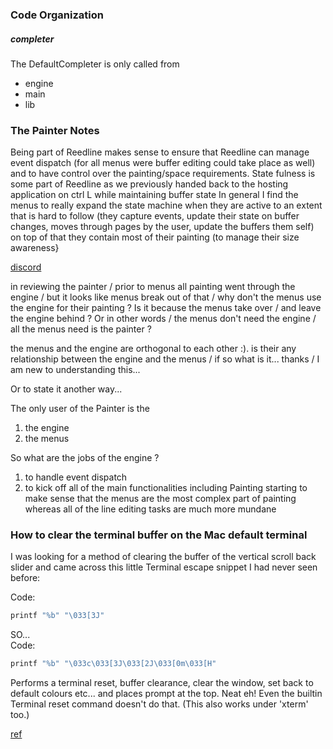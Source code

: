 
### Code Organization

##### completer

The DefaultCompleter is only called from

* engine
* main
* lib


### The Painter Notes

Being part of Reedline makes sense to ensure that Reedline can manage event dispatch (for all menus were buffer editing could take place as well) and to have control over the painting/space requirements.
State fulness is some part of Reedline as we previously handed back to the hosting application on ctrl L while maintaining buffer state
In general I find the menus to really expand the state machine when they are active to an extent that is hard to follow (they capture events, update their state on buffer changes, moves through pages by the user, update the buffers them self) on top of that they contain most of their painting (to manage their size awareness}

[discord](https://discord.com/channels/601130461678272522/855886335980994600/971978131487473775)

in reviewing the painter / prior to menus all painting went through the engine / but it looks like menus break out of that / why don't the menus use the engine for their painting ?  Is it because the menus take over / and leave the engine behind ?  Or in other words / the menus don't need the engine / all the menus need is the painter ?

the menus and the engine are orthogonal to each other :). is their any relationship between the engine and the menus / if so what is it... thanks / I am new to understanding this...

Or to state it another way...

The only user of the Painter is the
1) the engine
2) the menus

So what are the jobs of the engine ?
1) to handle event dispatch
2) to kick off all of the main functionalities including Painting
starting to make sense that the menus are the most complex part of painting whereas all of the line editing tasks are much more mundane


### How to clear the terminal buffer on the Mac default terminal

I was looking for a method of clearing the buffer of the vertical scroll back slider and came across this little Terminal escape snippet I had never seen before:   

Code:   
```rust
printf "%b" "\033[3J"   
```

SO...   
Code:   
```rust
printf "%b" "\033c\033[3J\033[2J\033[0m\033[H"
```

Performs a terminal reset, buffer clearance, clear the window, set back to default colours etc... and places prompt at the top.
Neat eh!
Even the builtin Terminal  reset  command doesn't do that.
(This also works under 'xterm' too.)

[ref](https://www.unix.com/os-x-apple-/279401-means-clearing-scroll-buffer-osx-terminal.html)
